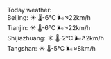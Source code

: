 Today weather:  
Beijing: ☀️   🌡️-6°C 🌬️↘22km/h  
Tianjin: ☀️   🌡️-6°C 🌬️↘22km/h  
Shijiazhuang: ☀️   🌡️-2°C 🌬️↗2km/h  
Tangshan: ☀️   🌡️-5°C 🌬️↘8km/h  

